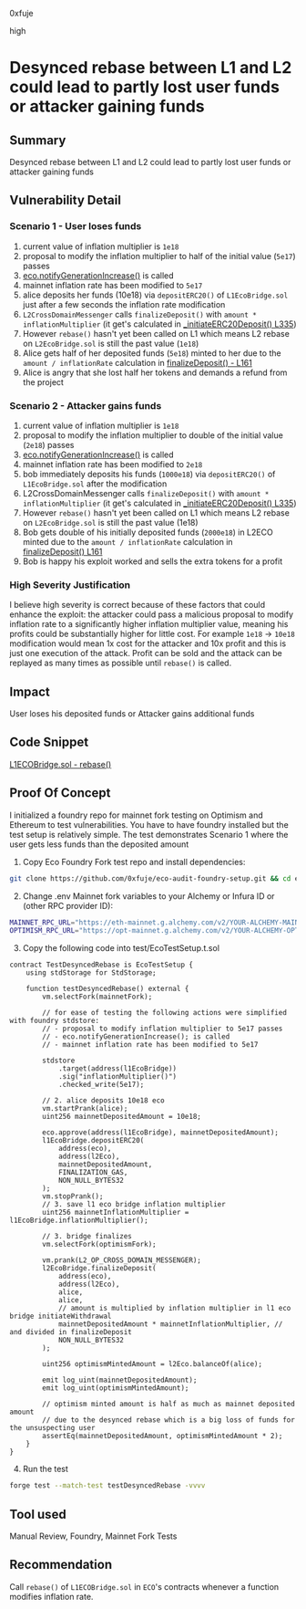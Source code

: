 0xfuje

high

# Desynced rebase between L1 and L2 could lead to partly lost user funds or attacker gaining funds

## Summary
Desynced rebase between L1 and L2 could lead to partly lost user funds or attacker gaining funds

## Vulnerability Detail
### Scenario 1 - User loses funds
1. current value of inflation multiplier is `1e18`
2. proposal to modify the inflation multiplier to half of the initial value (`5e17`) passes
3. [eco.notifyGenerationIncrease()](https://github.com/helix-foundation/currency/blob/master/contracts/currency/ECO.sol#L66-L109) is called
4. mainnet inflation rate has been modified to `5e17`
5. alice deposits her funds (10e18) via `depositERC20()` of `L1EcoBridge.sol` just after a few seconds the inflation rate modification
6. `L2CrossDomainMessenger` calls `finalizeDeposit()` with `amount * inflationMultiplier` (it get's calculated in [_initiateERC20Deposit() L335](https://github.com/sherlock-audit/2023-05-ecoprotocol/blob/main/op-eco/contracts/bridge/L1ECOBridge.sol#L335))
7. However `rebase()` hasn't yet been called on L1 which means L2 rebase on `L2EcoBridge.sol` is still the past value (`1e18`)
8. Alice gets half of her deposited funds (`5e18`) minted to her due to the `amount / inflationRate` calculation in [finalizeDeposit() - L161](https://github.com/sherlock-audit/2023-05-ecoprotocol/blob/main/op-eco/contracts/bridge/L2ECOBridge.sol#L161)
9. Alice is angry that she lost half her tokens and demands a refund from the project

### Scenario 2 - Attacker gains funds
1. current value of inflation multiplier is `1e18`
2. proposal to modify the inflation multiplier to double of the initial value (`2e18`) passes
3. [eco.notifyGenerationIncrease()](https://github.com/helix-foundation/currency/blob/master/contracts/currency/ECO.sol#L66-L109) is called
4. mainnet inflation rate has been modified to `2e18`
5. bob immediately deposits his funds (`1000e18`) via `depositERC20()` of `L1EcoBridge.sol` after the modification
6. L2CrossDomainMessenger calls `finalizeDeposit()` with `amount * inflationMultiplier` (it get's calculated in [_initiateERC20Deposit() L335](https://github.com/sherlock-audit/2023-05-ecoprotocol/blob/main/op-eco/contracts/bridge/L1ECOBridge.sol#L335))
7. However `rebase()` hasn't yet been called on L1 which means L2 rebase on `L2EcoBridge.sol` is still the past value (1e18)
8. Bob gets double of his initially deposited funds (`2000e18`) in L2ECO minted due to the `amount / inflationRate` calculation in [finalizeDeposit() L161](https://github.com/sherlock-audit/2023-05-ecoprotocol/blob/main/op-eco/contracts/bridge/L2ECOBridge.sol#L161)
10. Bob is happy his exploit worked and sells the extra tokens for a profit

### High Severity Justification
I believe high severity is correct because of these factors that could enhance the exploit: the attacker could pass a malicious proposal to modify inflation rate to a significantly higher inflation multiplier value, meaning his profits could be substantially higher for little cost. For example `1e18` -> `10e18` modification would mean 1x cost for the attacker and 10x profit and this is just one execution of the attack. Profit can be sold and the attack can be replayed as many times as possible until `rebase()` is called.

## Impact
User loses his deposited funds or Attacker gains additional funds

## Code Snippet
[L1ECOBridge.sol - rebase()](https://github.com/sherlock-audit/2023-05-ecoprotocol/blob/main/op-eco/contracts/bridge/L1ECOBridge.sol#L296-L307)

## Proof Of Concept
I initialized a foundry repo for mainnet fork testing on Optimism and Ethereum to test vulnerabilities. You have to have foundry installed but the test setup is relatively simple. The test demonstrates Scenario 1 where the user gets less funds than the deposited amount

1. Copy Eco Foundry Fork test repo and install dependencies:
```bash
git clone https://github.com/0xfuje/eco-audit-foundry-setup.git && cd eco-audit-foundry-setup && forge install
```

2. Change .env Mainnet fork variables to your Alchemy or Infura ID or (other RPC provider ID):
```bash
MAINNET_RPC_URL="https://eth-mainnet.g.alchemy.com/v2/YOUR-ALCHEMY-MAINNET-ID"
OPTIMISM_RPC_URL="https://opt-mainnet.g.alchemy.com/v2/YOUR-ALCHEMY-OPTIMISM-ID"
```

3. Copy the following code into test/EcoTestSetup.t.sol
```solidity
contract TestDesyncedRebase is EcoTestSetup {
    using stdStorage for StdStorage;

    function testDesyncedRebase() external {
        vm.selectFork(mainnetFork);

        // for ease of testing the following actions were simplified with foundry stdstore:
        // - proposal to modify inflation multiplier to 5e17 passes
        // - eco.notifyGenerationIncrease(); is called 
        // - mainnet inflation rate has been modified to 5e17

        stdstore
            .target(address(l1EcoBridge))
            .sig("inflationMultiplier()")
            .checked_write(5e17);

        // 2. alice deposits 10e18 eco
        vm.startPrank(alice);
        uint256 mainnetDepositedAmount = 10e18;

        eco.approve(address(l1EcoBridge), mainnetDepositedAmount);
        l1EcoBridge.depositERC20(
            address(eco),
            address(l2Eco),
            mainnetDepositedAmount,
            FINALIZATION_GAS,
            NON_NULL_BYTES32
        );
        vm.stopPrank();
        // 3. save l1 eco bridge inflation multiplier
        uint256 mainnetInflationMultiplier = l1EcoBridge.inflationMultiplier();

        // 3. bridge finalizes
        vm.selectFork(optimismFork);

        vm.prank(L2_OP_CROSS_DOMAIN_MESSENGER);
        l2EcoBridge.finalizeDeposit(
            address(eco),
            address(l2Eco),
            alice,
            alice,
            // amount is multiplied by inflation multiplier in l1 eco bridge initiateWithdrawal
            mainnetDepositedAmount * mainnetInflationMultiplier, // and divided in finalizeDeposit
            NON_NULL_BYTES32
        );
        
        uint256 optimismMintedAmount = l2Eco.balanceOf(alice);
        
        emit log_uint(mainnetDepositedAmount);
        emit log_uint(optimismMintedAmount);

        // optimism minted amount is half as much as mainnet deposited amount
        // due to the desynced rebase which is a big loss of funds for the unsuspecting user
        assertEq(mainnetDepositedAmount, optimismMintedAmount * 2);
    }
}
```

4. Run the test
```bash
forge test --match-test testDesyncedRebase -vvvv
```

## Tool used
Manual Review, Foundry, Mainnet Fork Tests

## Recommendation
Call `rebase()` of `L1ECOBridge.sol` in `ECO`'s contracts whenever a function modifies inflation rate.